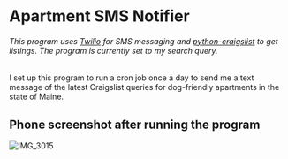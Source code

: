 # Apartment SMS Notifier
 
<h6>This program uses <a href="www.twilio.com">Twilio</a> for SMS messaging and <a href="https://pypi.org/project/python-craigslist/">python-craigslist</a> to get listings. The program is currently set to my search query.</h6>

I set up this program to run a cron job once a day to send me a text message of the latest Craigslist queries for dog-friendly apartments in the state of Maine.
## Phone screenshot after running the program
![IMG_3015](https://user-images.githubusercontent.com/10886243/114495714-9176c800-9bec-11eb-96e1-4f27147a2a83.jpg)
